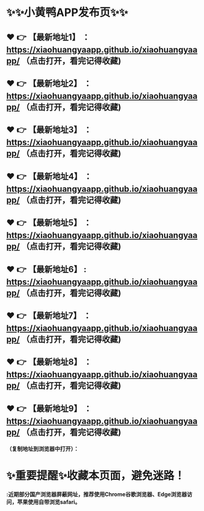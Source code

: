 # :sparkles::sparkles:小黄鸭APP发布页:sparkles::sparkles:

 :heart: :point_right: 【最新地址1】 ：https://xiaohuangyaapp.github.io/xiaohuangyaapp/   （点击打开，看完记得收藏)
 ------
 :heart: :point_right: 【最新地址2】 ：https://xiaohuangyaapp.github.io/xiaohuangyaapp/  （点击打开，看完记得收藏)
 ------
 :heart: :point_right: 【最新地址3】 ：https://xiaohuangyaapp.github.io/xiaohuangyaapp/   （点击打开，看完记得收藏)
 ------
 :heart: :point_right: 【最新地址4】 ：https://xiaohuangyaapp.github.io/xiaohuangyaapp/  （点击打开，看完记得收藏)
 ------
 :heart: :point_right: 【最新地址5】 ：https://xiaohuangyaapp.github.io/xiaohuangyaapp/   （点击打开，看完记得收藏)
 ------
 :heart: :point_right: 【最新地址6】 : https://xiaohuangyaapp.github.io/xiaohuangyaapp/   （点击打开，看完记得收藏)
 ------
 :heart: :point_right: 【最新地址7】 ：https://xiaohuangyaapp.github.io/xiaohuangyaapp/   （点击打开，看完记得收藏)
 ------
 :heart: :point_right: 【最新地址8】 ：https://xiaohuangyaapp.github.io/xiaohuangyaapp/   （点击打开，看完记得收藏)
 ------
 :heart: :point_right: 【最新地址9】 ：https://xiaohuangyaapp.github.io/xiaohuangyaapp/   （点击打开，看完记得收藏)
  ------

  
#### （复制地址到浏览器中打开）：
# :sparkles:重要提醒:sparkles:收藏本页面，避免迷路！
#### :近期部分国产浏览器屏蔽网址，推荐使用Chrome谷歌浏览器、Edge浏览器访问，苹果使用自带浏览safari。

